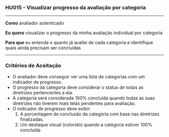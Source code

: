 ### HU015 - Visualizar progresso da avaliação por categoria

---

**Como** avaliador autenticado

**Eu quero** visualizar o progresso da minha avaliação individual por categoria

**Para que** eu entenda o quanto já avaliei de cada categoria e identifique quais ainda precisam ser concluídas

---

### Critérios de Aceitação

- O avaliador deve conseguir ver uma lista de categorias com um indicador de progresso.
- O progresso da categoria deve considerar o status de todas as diretrizes pertencentes a ela.
- A categoria será considerada 100% concluída quando todas as suas diretrizes não tiverem mais telas pendentes para avaliação.
- O indicador de progresso deve exibir:
  1. A porcentagem de conclusão da categoria com base nas diretrizes finalizadas.
  2. Um destaque visual (colorido) quando a categoria estiver 100% concluída
